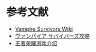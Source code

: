 # 参考文献

- [Vampire Survivors Wiki](https://vampire-survivors.fandom.com/)
- [ヴァンパイア サバイバーズ攻略](https://gamerch.com/vampiresurvivors/)
- [王者荣耀游戏介绍](https://pvp.qq.com/web201605/introduce.shtml)
